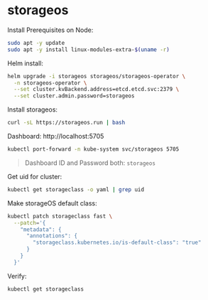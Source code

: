 # storageos

Install Prerequisites on Node:
```bash
sudo apt -y update
sudo apt -y install linux-modules-extra-$(uname -r)
```

Helm install:
```bash
helm upgrade -i storageos storageos/storageos-operator \
  -n storageos-operator \
  --set cluster.kvBackend.address=etcd.etcd.svc:2379 \
  --set cluster.admin.password=storageos
```

Install storageos:
```bash
curl -sL https://storageos.run | bash
```

Dashboard: http://localhost:5705
```bash
kubectl port-forward -n kube-system svc/storageos 5705
```
> Dashboard ID and Password both: `storageos`

Get uid for cluster:
```bash
kubectl get storageclass -o yaml | grep uid
```

Make storageOS default class:
```bash
kubectl patch storageclass fast \
  --patch='{
    "metadata": {
      "annotations": {
        "storageclass.kubernetes.io/is-default-class": "true"
      }
    }
  }'
```

Verify:
```bash
kubectl get storageclass
```
